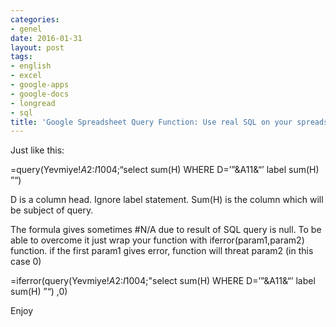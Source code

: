```yaml
---
categories:
- genel
date: 2016-01-31
layout: post
tags:
- english
- excel
- google-apps
- google-docs
- longread
- sql
title: 'Google Spreadsheet Query Function: Use real SQL on your spreadsheets'
---
```


Just like this:

\=query(Yevmiye!$A$2:$I$1004;“select sum(H) WHERE D=’”&A11&“’ label sum(H) ”“)  

D is a column head. Ignore label statement. Sum(H) is the column which will be subject of query.

The formula gives sometimes #N/A due to result of SQL query is null. To be able to overcome it just wrap your function with iferror(param1,param2) function. if the first param1 gives error, function will threat param2 (in this case 0)

\=iferror(query(Yevmiye!$A$2:$I$1004;"select sum(H) WHERE D=’”&A11&“’ label sum(H) ”“) ,0)  

Enjoy
